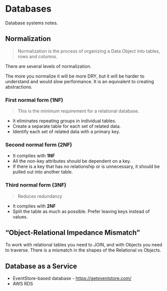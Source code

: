 # Databases

Database systems notes.

## Normalization

> Normalization is the process of organizing a Data Object into tables, rows and columns.

There are several levels of normalization.

The more you normalize it will be more DRY, but it will be harder to understand and would slow performance. It is an equivalent to creating abstractions.

### First normal form (1NF)

> This is the minimum requirement for a relational database.

* It eliminates repeating groups in individual tables.
* Create a separate table for each set of related data.
* Identify each set of related data with a primary key.



### Second normal form (2NF)

* It complies with **1NF**
* All the non-key attributes should be dependent on a key.
* If there is a key that has no relationship or is unnecessary, it should be pulled out into another table.


### Third normal form (3NF)

> Reduces redundancy 

* It complies with **2NF**
* Split the table as much as possible. Prefer leaving keys instead of values.

## “Object-Relational Impedance Mismatch”

To work with relational tables you need to JOIN, and with Objects you need to traverse. There is a mismatch in the shapes of the Relational vs Objects.

## Database as a Service

- EventStore-based database - https://geteventstore.com/
- AWS RDS